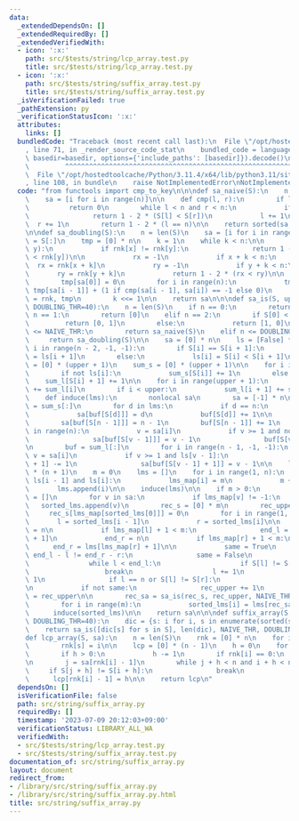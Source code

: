 ```yaml
---
data:
  _extendedDependsOn: []
  _extendedRequiredBy: []
  _extendedVerifiedWith:
  - icon: ':x:'
    path: src/$tests/string/lcp_array.test.py
    title: src/$tests/string/lcp_array.test.py
  - icon: ':x:'
    path: src/$tests/string/suffix_array.test.py
    title: src/$tests/string/suffix_array.test.py
  _isVerificationFailed: true
  _pathExtension: py
  _verificationStatusIcon: ':x:'
  attributes:
    links: []
  bundledCode: "Traceback (most recent call last):\n  File \"/opt/hostedtoolcache/Python/3.11.4/x64/lib/python3.11/site-packages/onlinejudge_verify/documentation/build.py\"\
    , line 71, in _render_source_code_stat\n    bundled_code = language.bundle(stat.path,\
    \ basedir=basedir, options={'include_paths': [basedir]}).decode()\n          \
    \         ^^^^^^^^^^^^^^^^^^^^^^^^^^^^^^^^^^^^^^^^^^^^^^^^^^^^^^^^^^^^^^^^^^^^^^^^^^^^^^^^^\n\
    \  File \"/opt/hostedtoolcache/Python/3.11.4/x64/lib/python3.11/site-packages/onlinejudge_verify/languages/python.py\"\
    , line 108, in bundle\n    raise NotImplementedError\nNotImplementedError\n"
  code: "from functools import cmp_to_key\n\n\ndef sa_naive(S):\n    n = len(S)\n\
    \    sa = [i for i in range(n)]\n\n    def cmp(l, r):\n        if l == r:\n  \
    \          return 0\n        while l < n and r < n:\n            if S[l] != S[r]:\n\
    \                return 1 - 2 * (S[l] < S[r])\n            l += 1\n          \
    \  r += 1\n        return 1 - 2 * (l == n)\n\n    return sorted(sa, key=cmp_to_key(cmp))\n\
    \n\ndef sa_doubling(S):\n    n = len(S)\n    sa = [i for i in range(n)]\n    rnk\
    \ = S[:]\n    tmp = [0] * n\n    k = 1\n    while k < n:\n\n        def cmp(x,\
    \ y):\n            if rnk[x] != rnk[y]:\n                return 1 - 2 * (rnk[x]\
    \ < rnk[y])\n\n            rx = -1\n            if x + k < n:\n              \
    \  rx = rnk[x + k]\n            ry = -1\n            if y + k < n:\n         \
    \       ry = rnk[y + k]\n            return 1 - 2 * (rx < ry)\n\n        sa.sort(key=cmp_to_key(cmp))\n\
    \        tmp[sa[0]] = 0\n        for i in range(n):\n            tmp[sa[i]] =\
    \ tmp[sa[i - 1]] + (1 if cmp(sa[i - 1], sa[i]) == -1 else 0)\n        tmp, rnk\
    \ = rnk, tmp\n        k <<= 1\n\n    return sa\n\n\ndef sa_is(S, upper, NAIVE_THR=10,\
    \ DOUBLING_THR=40):\n    n = len(S)\n    if n == 0:\n        return []\n    elif\
    \ n == 1:\n        return [0]\n    elif n == 2:\n        if S[0] < S[1]:\n   \
    \         return [0, 1]\n        else:\n            return [1, 0]\n    elif n\
    \ <= NAIVE_THR:\n        return sa_naive(S)\n    elif n <= DOUBLING_THR:\n   \
    \     return sa_doubling(S)\n\n    sa = [0] * n\n    ls = [False] * n\n    for\
    \ i in range(n - 2, -1, -1):\n        if S[i] == S[i + 1]:\n            ls[i]\
    \ = ls[i + 1]\n        else:\n            ls[i] = S[i] < S[i + 1]\n\n    sum_l\
    \ = [0] * (upper + 1)\n    sum_s = [0] * (upper + 1)\n\n    for i in range(n):\n\
    \        if not ls[i]:\n            sum_s[S[i]] += 1\n        else:\n        \
    \    sum_l[S[i] + 1] += 1\n\n    for i in range(upper + 1):\n        sum_s[i]\
    \ += sum_l[i]\n        if i < upper:\n            sum_l[i + 1] += sum_s[i]\n\n\
    \    def induce(lms):\n        nonlocal sa\n        sa = [-1] * n\n        buf\
    \ = sum_s[:]\n        for d in lms:\n            if d == n:\n                continue\n\
    \            sa[buf[S[d]]] = d\n            buf[S[d]] += 1\n\n        buf = sum_l[:]\n\
    \        sa[buf[S[n - 1]]] = n - 1\n        buf[S[n - 1]] += 1\n        for i\
    \ in range(n):\n            v = sa[i]\n            if v >= 1 and not ls[v - 1]:\n\
    \                sa[buf[S[v - 1]]] = v - 1\n                buf[S[v - 1]] += 1\n\
    \n        buf = sum_l[:]\n        for i in range(n - 1, -1, -1):\n           \
    \ v = sa[i]\n            if v >= 1 and ls[v - 1]:\n                buf[S[v - 1]\
    \ + 1] -= 1\n                sa[buf[S[v - 1] + 1]] = v - 1\n\n    lms_map = [-1]\
    \ * (n + 1)\n    m = 0\n    lms = []\n    for i in range(1, n):\n        if not\
    \ ls[i - 1] and ls[i]:\n            lms_map[i] = m\n            m += 1\n     \
    \       lms.append(i)\n\n    induce(lms)\n\n    if m > 0:\n        sorted_lms\
    \ = []\n        for v in sa:\n            if lms_map[v] != -1:\n             \
    \   sorted_lms.append(v)\n        rec_s = [0] * m\n        rec_upper = 0\n   \
    \     rec_s[lms_map[sorted_lms[0]]] = 0\n        for i in range(1, m):\n     \
    \       l = sorted_lms[i - 1]\n            r = sorted_lms[i]\n\n            end_l\
    \ = n\n            if lms_map[l] + 1 < m:\n                end_l = lms[lms_map[l]\
    \ + 1]\n            end_r = n\n            if lms_map[r] + 1 < m:\n          \
    \      end_r = lms[lms_map[r] + 1]\n\n            same = True\n            if\
    \ end_l - l != end_r - r:\n                same = False\n            else:\n \
    \               while l < end_l:\n                    if S[l] != S[r]:\n     \
    \                   break\n                    l += 1\n                    r +=\
    \ 1\n                if l == n or S[l] != S[r]:\n                    same = False\n\
    \n            if not same:\n                rec_upper += 1\n            rec_s[lms_map[sorted_lms[i]]]\
    \ = rec_upper\n\n        rec_sa = sa_is(rec_s, rec_upper, NAIVE_THR, DOUBLING_THR)\n\
    \        for i in range(m):\n            sorted_lms[i] = lms[rec_sa[i]]\n\n  \
    \      induce(sorted_lms)\n\n    return sa\n\n\ndef suffix_array(S, NAIVE_THR=10,\
    \ DOUBLING_THR=40):\n    dic = {s: i for i, s in enumerate(sorted(set(S)))}\n\
    \    return sa_is([dic[s] for s in S], len(dic), NAIVE_THR, DOUBLING_THR)\n\n\n\
    def lcp_array(S, sa):\n    n = len(S)\n    rnk = [0] * n\n    for i, s in enumerate(sa):\n\
    \        rnk[s] = i\n\n    lcp = [0] * (n - 1)\n    h = 0\n    for i in range(n):\n\
    \        if h > 0:\n            h -= 1\n        if rnk[i] == 0:\n            continue\n\
    \n        j = sa[rnk[i] - 1]\n        while j + h < n and i + h < n:\n       \
    \     if S[j + h] != S[i + h]:\n                break\n            h += 1\n  \
    \      lcp[rnk[i] - 1] = h\n\n    return lcp\n"
  dependsOn: []
  isVerificationFile: false
  path: src/string/suffix_array.py
  requiredBy: []
  timestamp: '2023-07-09 20:12:03+09:00'
  verificationStatus: LIBRARY_ALL_WA
  verifiedWith:
  - src/$tests/string/lcp_array.test.py
  - src/$tests/string/suffix_array.test.py
documentation_of: src/string/suffix_array.py
layout: document
redirect_from:
- /library/src/string/suffix_array.py
- /library/src/string/suffix_array.py.html
title: src/string/suffix_array.py
---
```


